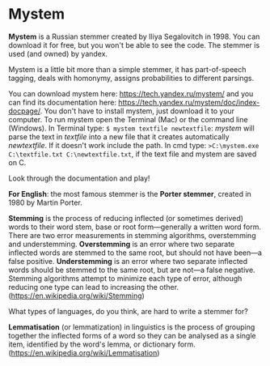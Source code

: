 # Mystem

**Mystem** is a Russian stemmer created by Iliya Segalovitch in 1998. You can download it for free, but you won't be able to see the code. The stemmer is used (and owned) by yandex.

Mystem is a little bit more than a simple stemmer, it has part-of-speech tagging, deals with homonymy, assigns probabilities to different parsings.

You can download mystem here: https://tech.yandex.ru/mystem/ and you can find its documentation here: https://tech.yandex.ru/mystem/doc/index-docpage/. You don't have to install mystem, just download it to your computer. To run mystem open the Terminal (Mac) or the command line (Windows). In Terminal type: `$ mystem textfile newtextfile`: *mystem* will parse the text in *textfile* into a new file that it creates automatically *newtextfile*. If it doesn't work include the path. In cmd type: `>C:\mystem.exe C:\textfile.txt C:\newtextfile.txt`, if the text file and mystem are saved on C.

Look through the documentation and play!

**For English**: the most famous stemmer is the **Porter stemmer**, created in 1980 by Martin Porter.

**Stemming** is the process of reducing inflected (or sometimes derived) words to their word stem, base or root form—generally a written word form. 
There are two error measurements in stemming algorithms, overstemming and understemming. **Overstemming** is an error where two separate inflected words are stemmed to the same root, but should not have been—a false positive. **Understemming** is an error where two separate inflected words should be stemmed to the same root, but are not—a false negative. Stemming algorithms attempt to minimize each type of error, although reducing one type can lead to increasing the other.
(https://en.wikipedia.org/wiki/Stemming)

What types of languages, do you think, are hard to write a stemmer for?

**Lemmatisation** (or lemmatization) in linguistics is the process of grouping together the inflected forms of a word so they can be analysed as a single item, identified by the word's lemma, or dictionary form. (https://en.wikipedia.org/wiki/Lemmatisation)


